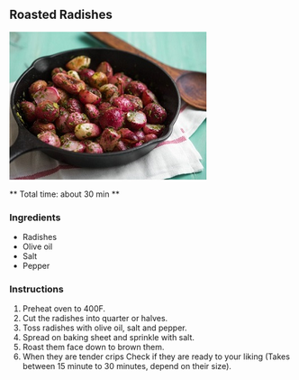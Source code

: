 ## Roasted Radishes

![Picture](../img/roasted_radishes.jpg)

** Total time: about 30 min **

### Ingredients

- Radishes
- Olive oil
- Salt
- Pepper

### Instructions

1. Preheat oven to 400F. 
2. Cut the radishes into quarter or halves.
2. Toss radishes with olive oil, salt and pepper.
3. Spread on baking sheet and sprinkle with salt.
4. Roast them face down to brown them.
5. When they are tender crips Check if they are ready to your liking (Takes between 15 minute to 30 minutes, depend on their size).
